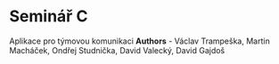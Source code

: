 # Seminář C

Aplikace pro týmovou komunikaci 
**Authors** - Václav Trampeška, Martin Macháček, Ondřej Studnička, David Valecký, David Gajdoš
